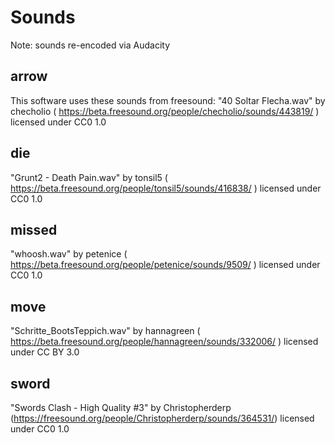 # Sounds

Note: sounds re-encoded via Audacity

## arrow

This software uses these sounds from freesound:
"40 Soltar Flecha.wav" by checholio ( <https://beta.freesound.org/people/checholio/sounds/443819/> ) licensed under CC0 1.0

## die

"Grunt2 - Death Pain.wav" by tonsil5 ( <https://beta.freesound.org/people/tonsil5/sounds/416838/> ) licensed under CC0 1.0

## missed

"whoosh.wav" by petenice ( <https://beta.freesound.org/people/petenice/sounds/9509/> ) licensed under CC0 1.0

## move

"Schritte_BootsTeppich.wav" by hannagreen ( <https://beta.freesound.org/people/hannagreen/sounds/332006/> ) licensed under CC BY 3.0

## sword

"Swords Clash - High Quality #3" by Christopherderp (<https://freesound.org/people/Christopherderp/sounds/364531/>) licensed under CC0 1.0

